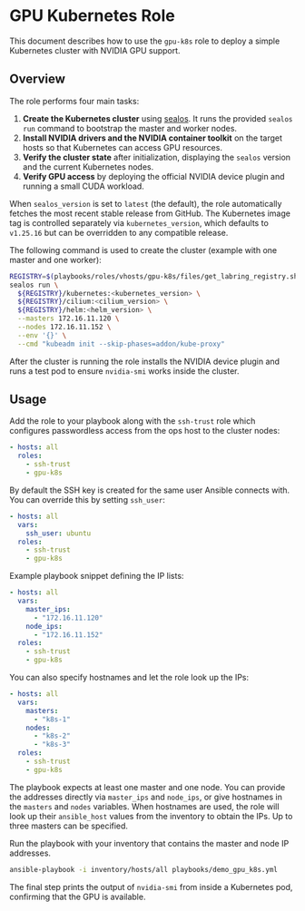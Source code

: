 # GPU Kubernetes Role

This document describes how to use the `gpu-k8s` role to deploy a simple Kubernetes cluster with NVIDIA GPU support.

## Overview

The role performs four main tasks:

1. **Create the Kubernetes cluster** using [sealos](https://github.com/labring/sealos). It runs the provided `sealos run` command to bootstrap the master and worker nodes.
2. **Install NVIDIA drivers and the NVIDIA container toolkit** on the target hosts so that Kubernetes can access GPU resources.
3. **Verify the cluster state** after initialization, displaying the `sealos` version and the current Kubernetes nodes.
4. **Verify GPU access** by deploying the official NVIDIA device plugin and running a small CUDA workload.

When `sealos_version` is set to `latest` (the default), the role automatically
fetches the most recent stable release from GitHub. The Kubernetes image tag is
controlled separately via `kubernetes_version`, which defaults to `v1.25.16` but
can be overridden to any compatible release.


The following command is used to create the cluster (example with one master and one worker):

```bash
REGISTRY=$(playbooks/roles/vhosts/gpu-k8s/files/get_labring_registry.sh)
sealos run \
  ${REGISTRY}/kubernetes:<kubernetes_version> \
  ${REGISTRY}/cilium:<cilium_version> \
  ${REGISTRY}/helm:<helm_version> \
  --masters 172.16.11.120 \
  --nodes 172.16.11.152 \
  --env '{}' \
  --cmd "kubeadm init --skip-phases=addon/kube-proxy"
```

After the cluster is running the role installs the NVIDIA device plugin and runs a test pod to ensure `nvidia-smi` works inside the cluster.

## Usage

Add the role to your playbook along with the `ssh-trust` role which configures passwordless access from the ops host to the cluster nodes:

```yaml
- hosts: all
  roles:
    - ssh-trust
    - gpu-k8s
```

By default the SSH key is created for the same user Ansible connects with. You
can override this by setting `ssh_user`:

```yaml
- hosts: all
  vars:
    ssh_user: ubuntu
  roles:
    - ssh-trust
    - gpu-k8s
```


Example playbook snippet defining the IP lists:

```yaml
- hosts: all
  vars:
    master_ips:
      - "172.16.11.120"
    node_ips:
      - "172.16.11.152"
  roles:
    - ssh-trust
    - gpu-k8s
```

You can also specify hostnames and let the role look up the IPs:

```yaml
- hosts: all
  vars:
    masters:
      - "k8s-1"
    nodes:
      - "k8s-2"
      - "k8s-3"
  roles:
    - ssh-trust
    - gpu-k8s
```

The playbook expects at least one master and one node. You can provide the
addresses directly via `master_ips` and `node_ips`, or give hostnames in the
`masters` and `nodes` variables. When hostnames are used, the role will look up
their `ansible_host` values from the inventory to obtain the IPs. Up to three
masters can be specified.


Run the playbook with your inventory that contains the master and node IP addresses.


```bash
ansible-playbook -i inventory/hosts/all playbooks/demo_gpu_k8s.yml
```

The final step prints the output of `nvidia-smi` from inside a Kubernetes pod, confirming that the GPU is available.
